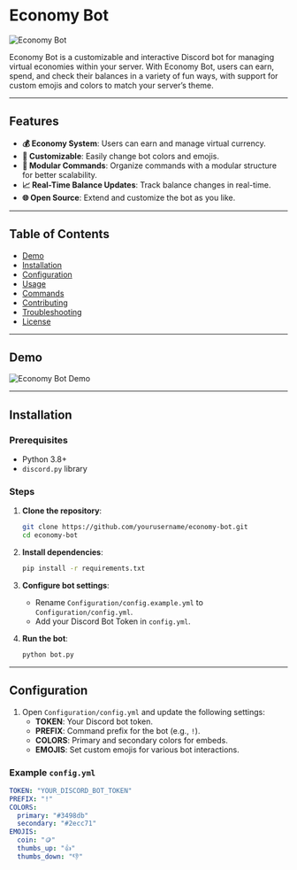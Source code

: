 # Economy Bot

![Economy Bot](https://via.placeholder.com/800x200.png?text=Economy+Bot)

Economy Bot is a customizable and interactive Discord bot for managing virtual economies within your server. With Economy Bot, users can earn, spend, and check their balances in a variety of fun ways, with support for custom emojis and colors to match your server’s theme.

---

## Features

- **💰 Economy System**: Users can earn and manage virtual currency.
- **🎨 Customizable**: Easily change bot colors and emojis.
- **🔧 Modular Commands**: Organize commands with a modular structure for better scalability.
- **📈 Real-Time Balance Updates**: Track balance changes in real-time.
- **🌐 Open Source**: Extend and customize the bot as you like.

---

## Table of Contents

- [Demo](#demo)
- [Installation](#installation)
- [Configuration](#configuration)
- [Usage](#usage)
- [Commands](#commands)
- [Contributing](#contributing)
- [Troubleshooting](#troubleshooting)
- [License](#license)

---

## Demo

![Economy Bot Demo](https://via.placeholder.com/600x300.png?text=Economy+Bot+Demo)

---

## Installation

### Prerequisites

- Python 3.8+
- `discord.py` library

### Steps

1. **Clone the repository**:

    ```bash
    git clone https://github.com/yourusername/economy-bot.git
    cd economy-bot
    ```

2. **Install dependencies**:

    ```bash
    pip install -r requirements.txt
    ```

3. **Configure bot settings**:
    - Rename `Configuration/config.example.yml` to `Configuration/config.yml`.
    - Add your Discord Bot Token in `config.yml`.

4. **Run the bot**:

    ```bash
    python bot.py
    ```

---

## Configuration

1. Open `Configuration/config.yml` and update the following settings:
   - **TOKEN**: Your Discord bot token.
   - **PREFIX**: Command prefix for the bot (e.g., `!`).
   - **COLORS**: Primary and secondary colors for embeds.
   - **EMOJIS**: Set custom emojis for various bot interactions.

### Example `config.yml`

```yaml
TOKEN: "YOUR_DISCORD_BOT_TOKEN"
PREFIX: "!"
COLORS:
  primary: "#3498db"
  secondary: "#2ecc71"
EMOJIS:
  coin: "🪙"
  thumbs_up: "👍"
  thumbs_down: "👎"
